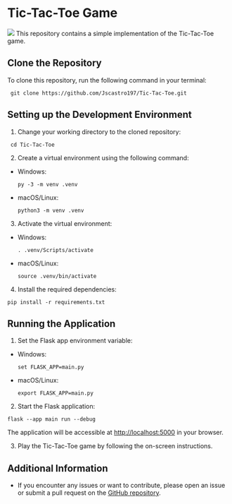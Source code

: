 # Tic-Tac-Toe Game
![](../static/proof.gif)
This repository contains a simple implementation of the Tic-Tac-Toe game.

## Clone the Repository

To clone this repository, run the following command in your terminal:
 ```
  git clone https://github.com/Jscastro197/Tic-Tac-Toe.git
  ```


## Setting up the Development Environment

1. Change your working directory to the cloned repository:


 ```
  cd Tic-Tac-Toe
  ```


2. Create a virtual environment using the following command:

- Windows:

  ```
  py -3 -m venv .venv
  ```

- macOS/Linux:

  ```
  python3 -m venv .venv
  ```

3. Activate the virtual environment:

- Windows:

  ```
  . .venv/Scripts/activate
  ```

- macOS/Linux:

  ```
  source .venv/bin/activate
  ```

4. Install the required dependencies:


  ```
  pip install -r requirements.txt
  ```


## Running the Application

1. Set the Flask app environment variable:

- Windows:

  ```
  set FLASK_APP=main.py
  ```

- macOS/Linux:

  ```
  export FLASK_APP=main.py
  ```

2. Start the Flask application:


  ```
  flask --app main run --debug
  ```


The application will be accessible at [http://localhost:5000](http://localhost:5000) in your browser.

3. Play the Tic-Tac-Toe game by following the on-screen instructions.

## Additional Information

- If you encounter any issues or want to contribute, please open an issue or submit a pull request on the [GitHub repository](https://github.com/Jscastro197/Tic-Tac-Toe).
